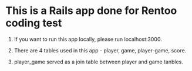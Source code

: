 # This is a Rails app done for Rentoo coding test

1. If you want to run this app locally, please run localhost:3000.

2. There are 4 tables used in this app - player, game, player-game, score.

3. player_game served as a join table between player and game tanbles.


